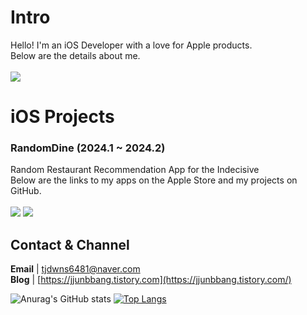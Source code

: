 # Intro
Hello! I'm an iOS Developer with a love for Apple products.<br>
Below are the details about me. <br><br>
[<img src="https://img.shields.io/badge/notion-%23000000.svg?&style=for-the-badge&logo=notion&logoColor=white" />](https://navy-nebula-d28.notion.site/4d34ada45df241aa8a85a63f18abf040?pvs=4)

# iOS Projects
### RandomDine (2024.1 ~ 2024.2)<br>
Random Restaurant Recommendation App for the Indecisive <br>
Below are the links to my apps on the Apple Store and my projects on GitHub. <br><br>
[<img src="https://img.shields.io/badge/apple-%23000000.svg?&style=for-the-badge&logo=apple&logoColor=white" />](https://apps.apple.com/kr/app/randomdine/id6477853120) 
[<img src="https://img.shields.io/badge/github-%23181717.svg?&style=for-the-badge&logo=github&logoColor=white" />](https://github.com/ksj0109188/Effortless-Eats)

## Contact & Channel
**Email** | tjdwns6481@naver.com <br>
**Blog** | [https://jjunbbang.tistory.com](https://jjunbbang.tistory.com/)


![Anurag's GitHub stats](https://github-readme-stats.vercel.app/api?username=ksj0109188&show_icons=true&theme=radical)
[![Top Langs](https://github-readme-stats.vercel.app/api/top-langs/?username=ksj0109188&layout=compact)](https://github.com/delay-100/github-readme-stats)
